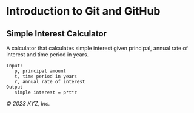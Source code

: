 # Introduction to Git and GitHub

## Simple Interest Calculator

A calculator that calculates simple interest given principal, annual rate of interest and time period in years.

```
Input:
   p, principal amount
   t, time period in years 
   r, annual rate of interest
Output
   simple interest = p*t*r
```

_© 2023 XYZ, Inc._
